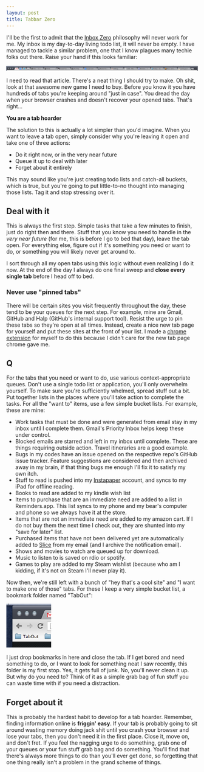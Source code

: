 ```yaml
---
layout: post
title: Tabbar Zero
---
```


I'll be the first to admit that the [Inbox Zero][1] philosophy will never work for me.  My inbox is my day-to-day living todo list, it will never be empty.  I have managed to tackle a similar problem, one that I know plagues many techie folks out there.  Raise your hand if this looks familiar:

![Tabs tabs tabs](/images/tabbar.png)

I need to read that article.  There's a neat thing I should try to make.  Oh shit, look at that awesome new game I need to buy.  Before you know it you have hundreds of tabs you're keeping around "just in case".  You dread the day when your browser crashes and doesn't recover your opened tabs.  That's right...

**You are a tab hoarder**

The solution to this is actually a lot simpler than you'd imagine.  When you want to leave a tab open, simply consider why you're leaving it open and take one of three actions:

* Do it right now, or in the very near future
* Queue it up to deal with later
* Forget about it entirely

This may sound like you're just creating todo lists and catch-all buckets, which is true, but you're going to put little-to-no thought into managing those lists.  Tag it and stop stressing over it.

## Deal with it

This is always the first step.  Simple tasks that take a few minutes to finish, just do right then and there.  Stuff that you know you need to handle in the *very near future* (for me, this is before I go to bed that day), leave the tab open.  For everything else, figure out if it's something you need or want to do, or something you will likely never get around to.

I sort through all my open tabs using this logic without even realizing I do it now.  At the end of the day I always do one final sweep and **close every single tab** before I head off to bed.

### Never use "pinned tabs"

There will be certain sites you visit frequently throughout the day, these tend to be your queues for the next step.  For example, mine are Gmail, GitHub and Halp (GitHub's internal support tool).  Resist the urge to pin these tabs so they're open at all times.  Instead, create a nice new tab page for yourself and put these sites at the front of your list.  I made a [chrome extension][2] for myself to do this because I didn't care for the new tab page chrome gave me.

## Q

For the tabs that you need or want to do, use various context-appropriate queues.  Don't use a single todo list or application, you'll only overwhelm yourself.  To make sure you're sufficiently whelmed, spread stuff out a bit.  Put together lists in the places where you'll take action to complete the tasks.  For all the "want to" items, use a few simple bucket lists.  For example, these are mine:

* Work tasks that must be done and were generated from email stay in my inbox until I complete them.  Gmail's Priority Inbox helps keep these under control.
* Blocked emails are starred and left in my inbox until complete.  These are things requiring outside action.  Travel itineraries are a good example.
* Bugs in my codes have an issue opened on the respective repo's GitHub issue tracker.  Feature suggestions are considered and then archived away in my brain, if that thing bugs me enough I'll fix it to satisfy my own itch.
* Stuff to read is pushed into my [Instapaper][3] account, and syncs to my iPad for offline reading.
* Books to read are added to my kindle wish list
* Items to purchase that are an immediate need are added to a list in Reminders.app.  This list syncs to my phone and my bear's computer and phone so we always have it at the store.
* Items that are not an immediate need are added to my amazon cart.  If I do not buy them the next time I check out, they are shunted into my "save for later" list.
* Purchased items that have not been delivered yet are automatically added to [Slice][4] from my email (and I archive the notification email).
* Shows and movies to watch are queued up for download.
* Music to listen to is saved on rdio or spotify.
* Games to play are added to my Steam wishlist (because who am I kidding, if it's not on Steam I'll never play it).

Now then, we're still left with a bunch of "hey that's a cool site" and "I want to make one of those" tabs.  For these I keep a very simple bucket list, a bookmark folder named "TabOut":

![TabOut](/images/tabout.png)

I just drop bookmarks in here and close the tab.  If I get bored and need something to do, or I want to look for something neat I saw recently, this folder is my first stop.  Yes, it gets full of junk.  No, you'll never clean it up.  But why do you need to?  Think of it as a simple grab bag of fun stuff you can waste time with if you need a distraction.

## Forget about it

This is probably the hardest habit to develop for a tab hoarder.  Remember, finding information online is **friggin' easy**.  If your tab is probably going to sit around wasting memory doing jack shit until you crash your browser and lose your tabs, then you don't need it in the first place.  Close it, move on, and don't fret.  If you feel the nagging urge to do something, grab one of your queues or your fun stuff grab bag and do something.  You'll find that there's always more things to do than you'll ever get done, so forgetting that one thing really isn't a problem in the grand scheme of things.

[1]: http://inboxzero.com/
[2]: https://github.com/tekkub/newtab
[3]: http://www.instapaper.com/
[4]: https://www.slice.com/
